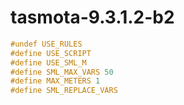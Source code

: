 # tasmota-9.3.1.2-b2

```h
#undef USE_RULES
#define USE_SCRIPT
#define USE_SML_M
#define SML_MAX_VARS 50
#define MAX_METERS 1
#define SML_REPLACE_VARS
```
